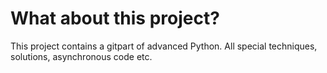 # What about this project?

This project contains a gitpart of advanced Python. All special techniques, solutions, asynchronous code etc.